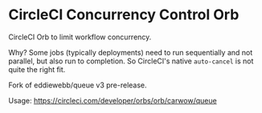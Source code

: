 # CircleCI Concurrency Control Orb

CircleCI Orb to limit workflow concurrency.

Why? Some jobs (typically deployments) need to run sequentially and not
parallel, but also run to completion. So CircleCI's native `auto-cancel` is not
quite the right fit.

Fork of eddiewebb/queue v3 pre-release.

Usage: https://circleci.com/developer/orbs/orb/carwow/queue
